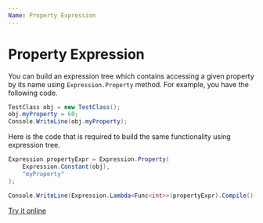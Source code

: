 ```yaml
---
Name: Property Expression
---
```


# Property Expression

You can build an expression tree which contains accessing a given property by its name using `Expression.Property` method. For example, you have the following code.

```csharp
TestClass obj = new TestClass();
obj.myProperty = 60;
Console.WriteLine(obj.myProperty);
```

Here is the code that is required to build the same functionality using expression tree. 

```csharp
Expression propertyExpr = Expression.Property(
    Expression.Constant(obj),
    "myProperty"
);

Console.WriteLine(Expression.Lambda<Func<int>>(propertyExpr).Compile()());
```

[Try it online](https://dotnetfiddle.net/OjQ63U)